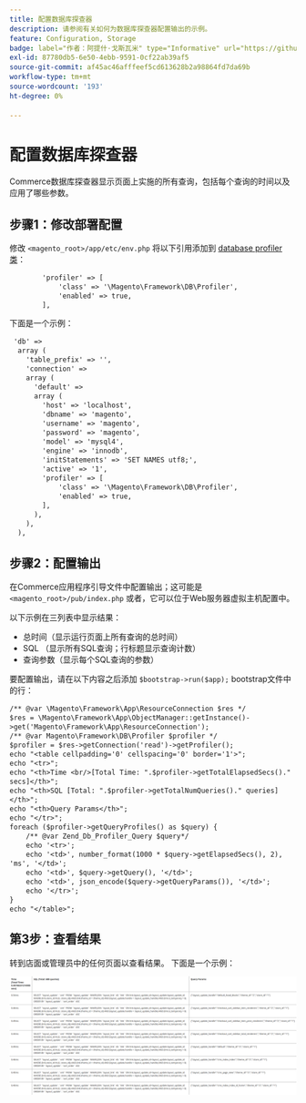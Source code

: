 ```yaml
---
title: 配置数据库探查器
description: 请参阅有关如何为数据库探查器配置输出的示例。
feature: Configuration, Storage
badge: label="作者：阿提什·戈斯瓦米" type="Informative" url="https://github.com/atishgoswami" tooltip="阿提什·戈斯瓦米"
exl-id: 87780db5-6e50-4ebb-9591-0cf22ab39af5
source-git-commit: af45ac46afffeef5cd613628b2a98864fd7da69b
workflow-type: tm+mt
source-wordcount: '193'
ht-degree: 0%

---
```


# 配置数据库探查器

Commerce数据库探查器显示页面上实施的所有查询，包括每个查询的时间以及应用了哪些参数。

## 步骤1：修改部署配置

修改 `<magento_root>/app/etc/env.php` 将以下引用添加到 [database profiler类](https://github.com/magento/magento2/tree/2.4/lib/internal/Magento/Framework/DB/Profiler.php)：

```php?start_inline=1
        'profiler' => [
            'class' => '\Magento\Framework\DB\Profiler',
            'enabled' => true,
        ],
```

下面是一个示例：

```php?start_inline=1
 'db' =>
  array (
    'table_prefix' => '',
    'connection' =>
    array (
      'default' =>
      array (
        'host' => 'localhost',
        'dbname' => 'magento',
        'username' => 'magento',
        'password' => 'magento',
        'model' => 'mysql4',
        'engine' => 'innodb',
        'initStatements' => 'SET NAMES utf8;',
        'active' => '1',
        'profiler' => [
            'class' => '\Magento\Framework\DB\Profiler',
            'enabled' => true,
        ],
      ),
    ),
  ),
```

## 步骤2：配置输出

在Commerce应用程序引导文件中配置输出；这可能是 `<magento_root>/pub/index.php` 或者，它可以位于Web服务器虚拟主机配置中。

以下示例在三列表中显示结果：

- 总时间（显示运行页面上所有查询的总时间）
- SQL （显示所有SQL查询；行标题显示查询计数）
- 查询参数（显示每个SQL查询的参数）

要配置输出，请在以下内容之后添加 `$bootstrap->run($app);` bootstrap文件中的行：

```php?start_inline=1
/** @var \Magento\Framework\App\ResourceConnection $res */
$res = \Magento\Framework\App\ObjectManager::getInstance()->get('Magento\Framework\App\ResourceConnection');
/** @var Magento\Framework\DB\Profiler $profiler */
$profiler = $res->getConnection('read')->getProfiler();
echo "<table cellpadding='0' cellspacing='0' border='1'>";
echo "<tr>";
echo "<th>Time <br/>[Total Time: ".$profiler->getTotalElapsedSecs()." secs]</th>";
echo "<th>SQL [Total: ".$profiler->getTotalNumQueries()." queries]</th>";
echo "<th>Query Params</th>";
echo "</tr>";
foreach ($profiler->getQueryProfiles() as $query) {
    /** @var Zend_Db_Profiler_Query $query*/
    echo '<tr>';
    echo '<td>', number_format(1000 * $query->getElapsedSecs(), 2), 'ms', '</td>';
    echo '<td>', $query->getQuery(), '</td>';
    echo '<td>', json_encode($query->getQueryParams()), '</td>';
    echo '</tr>';
}
echo "</table>";
```

## 第3步：查看结果

转到店面或管理员中的任何页面以查看结果。 下面是一个示例：

![示例数据库分析器结果](../../assets/configuration/db-profiler-results.png)
